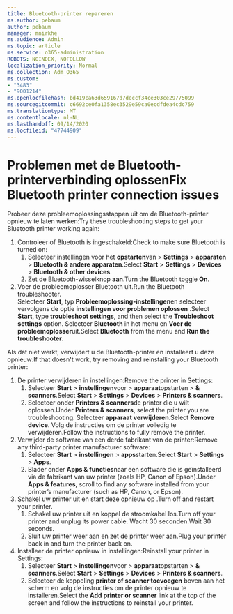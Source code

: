 ```yaml
---
title: Bluetooth-printer repareren
ms.author: pebaum
author: pebaum
manager: mnirkhe
ms.audience: Admin
ms.topic: article
ms.service: o365-administration
ROBOTS: NOINDEX, NOFOLLOW
localization_priority: Normal
ms.collection: Adm_O365
ms.custom:
- "3483"
- "9001214"
ms.openlocfilehash: bd419ca63d659167d7deccf34ce303ce29775099
ms.sourcegitcommit: c6692ce0fa1358ec3529e59ca0ecdfdea4cdc759
ms.translationtype: MT
ms.contentlocale: nl-NL
ms.lasthandoff: 09/14/2020
ms.locfileid: "47744909"
---
```

# <a name="fix-bluetooth-printer-connection-issues"></a><span data-ttu-id="13172-102">Problemen met de Bluetooth-printerverbinding oplossen</span><span class="sxs-lookup"><span data-stu-id="13172-102">Fix Bluetooth printer connection issues</span></span>

<span data-ttu-id="13172-103">Probeer deze probleemoplossingsstappen uit om de Bluetooth-printer opnieuw te laten werken:</span><span class="sxs-lookup"><span data-stu-id="13172-103">Try these troubleshooting steps to get your Bluetooth printer working again:</span></span>


1. <span data-ttu-id="13172-104">Controleer of Bluetooth is ingeschakeld:</span><span class="sxs-lookup"><span data-stu-id="13172-104">Check to make sure Bluetooth is turned on:</span></span>
    1. <span data-ttu-id="13172-105">Selecteer instellingen voor het **opstarten**van  >  **Settings**  >  **apparaten**  >  **Bluetooth & andere apparaten**.</span><span class="sxs-lookup"><span data-stu-id="13172-105">Select **Start** > **Settings** > **Devices** > **Bluetooth & other devices**.</span></span>
    2. <span data-ttu-id="13172-106">Zet de Bluetooth-wisselknop **aan**.</span><span class="sxs-lookup"><span data-stu-id="13172-106">Turn the Bluetooth toggle **On**.</span></span>
2. <span data-ttu-id="13172-107">Voer de probleemoplosser Bluetooth uit.</span><span class="sxs-lookup"><span data-stu-id="13172-107">Run the Bluetooth troubleshooter.</span></span> <br>
    <span data-ttu-id="13172-108">Selecteer **Start**, typ **Probleemoplossing-instellingen**en selecteer vervolgens de optie **instellingen voor problemen oplossen** .</span><span class="sxs-lookup"><span data-stu-id="13172-108">Select **Start**, type **troubleshoot settings**, and then select the **Troubleshoot settings** option.</span></span> <span data-ttu-id="13172-109">Selecteer **Bluetooth** in het menu en **Voer de probleemoplosser**uit.</span><span class="sxs-lookup"><span data-stu-id="13172-109">Select **Bluetooth** from the menu and **Run the troubleshooter**.</span></span>

<span data-ttu-id="13172-110">Als dat niet werkt, verwijdert u de Bluetooth-printer en installeert u deze opnieuw:</span><span class="sxs-lookup"><span data-stu-id="13172-110">If that doesn't work, try removing and reinstalling your Bluetooth printer:</span></span>

1. <span data-ttu-id="13172-111">De printer verwijderen in instellingen:</span><span class="sxs-lookup"><span data-stu-id="13172-111">Remove the printer in Settings:</span></span>
    1. <span data-ttu-id="13172-112">Selecteer **Start**  >  **instellingen**voor  >  **apparaat**opstarten  >  **& scanners**.</span><span class="sxs-lookup"><span data-stu-id="13172-112">Select **Start** > **Settings** > **Devices** > **Printers & scanners**.</span></span>
    2. <span data-ttu-id="13172-113">Selecteer onder **Printers & scanners**de printer die u wilt oplossen.</span><span class="sxs-lookup"><span data-stu-id="13172-113">Under **Printers & scanners**, select the printer you are troubleshooting.</span></span> <span data-ttu-id="13172-114">Selecteer **apparaat verwijderen**.</span><span class="sxs-lookup"><span data-stu-id="13172-114">Select **Remove device**.</span></span> <span data-ttu-id="13172-115">Volg de instructies om de printer volledig te verwijderen.</span><span class="sxs-lookup"><span data-stu-id="13172-115">Follow the instructions to fully remove the printer.</span></span>
2. <span data-ttu-id="13172-116">Verwijder de software van een derde fabrikant van de printer:</span><span class="sxs-lookup"><span data-stu-id="13172-116">Remove any third-party printer manufacturer software:</span></span>
    1. <span data-ttu-id="13172-117">Selecteer **Start**  >  **instellingen**  >  **apps**starten.</span><span class="sxs-lookup"><span data-stu-id="13172-117">Select **Start** > **Settings** > **Apps**.</span></span>
    2. <span data-ttu-id="13172-118">Blader onder **Apps & functies**naar een software die is geïnstalleerd via de fabrikant van uw printer (zoals HP, Canon of Epson).</span><span class="sxs-lookup"><span data-stu-id="13172-118">Under **Apps & features**, scroll to find any software installed from your printer’s manufacturer (such as HP, Canon, or Epson).</span></span>
3. <span data-ttu-id="13172-119"> Schakel uw printer uit en start deze opnieuw op .</span><span class="sxs-lookup"><span data-stu-id="13172-119">Turn off and restart your printer.</span></span>
   1. <span data-ttu-id="13172-120">Schakel uw printer uit en koppel de stroomkabel los.</span><span class="sxs-lookup"><span data-stu-id="13172-120">Turn off your printer and unplug its power cable.</span></span> <span data-ttu-id="13172-121">Wacht 30 seconden.</span><span class="sxs-lookup"><span data-stu-id="13172-121">Wait 30 seconds.</span></span> 
   2. <span data-ttu-id="13172-122">Sluit uw printer weer aan en zet de printer weer aan.</span><span class="sxs-lookup"><span data-stu-id="13172-122">Plug your printer back in and turn the printer back on.</span></span>
4. <span data-ttu-id="13172-123">Installeer de printer opnieuw in instellingen:</span><span class="sxs-lookup"><span data-stu-id="13172-123">Reinstall your printer in Settings:</span></span>
    1. <span data-ttu-id="13172-124">Selecteer **Start**  >  **instellingen**voor  >  **apparaat**opstarten  >  **& scanners**.</span><span class="sxs-lookup"><span data-stu-id="13172-124">Select **Start** > **Settings** > **Devices** > **Printers & scanners**.</span></span>
    2. <span data-ttu-id="13172-125">Selecteer de koppeling **printer of scanner toevoegen** boven aan het scherm en volg de instructies om de printer opnieuw te installeren.</span><span class="sxs-lookup"><span data-stu-id="13172-125">Select the **Add printer or scanner** link at the top of the screen and follow the instructions to reinstall your printer.</span></span>
